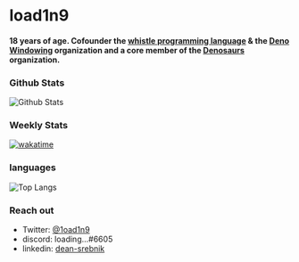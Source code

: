 # load1n9

#### 18 years of age. Cofounder the [whistle programming language](https://github.com/whistle-lang) & the [Deno Windowing](https://github.com/deno-windowing) organization and a core member of the [Denosaurs](https://github.com/denosaurs) organization.

### Github Stats

![Github Stats](https://github-readme-stats.vercel.app/api?username=load1n9&show_icons=true&theme=synthwave&count_private=true)

### Weekly Stats
[![wakatime](https://wakatime.com/badge/user/025619fe-113f-4502-b25f-68160ed57cc1.svg)](https://wakatime.com/@025619fe-113f-4502-b25f-68160ed57cc1)

### languages

![Top Langs](https://github-readme-stats.vercel.app/api/top-langs/?username=load1n9&langs_count=10&theme=synthwave&count_private=true)

### Reach out

- Twitter: [@1oad1n9](https://twitter.com/1oad1n9)
- discord: loading...#6605
- linkedin: [dean-srebnik](https://www.linkedin.com/in/dean-srebnik-80891022b/)
